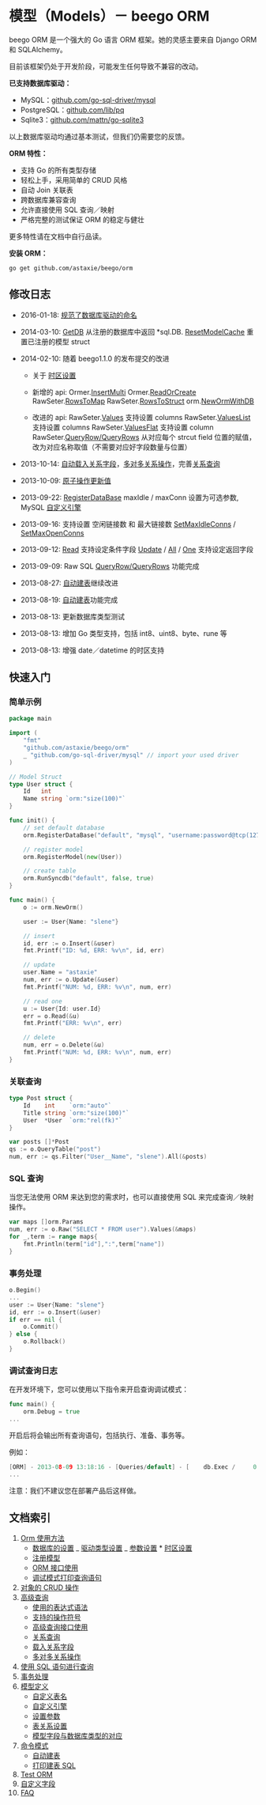 # 模型（Models）－ beego ORM

beego ORM 是一个强大的 Go 语言 ORM 框架。她的灵感主要来自 Django ORM 和 SQLAlchemy。

目前该框架仍处于开发阶段，可能发生任何导致不兼容的改动。

**已支持数据库驱动：**

- MySQL：[github.com/go-sql-driver/mysql](https://github.com/go-sql-driver/mysql)
- PostgreSQL：[github.com/lib/pq](https://github.com/lib/pq)
- Sqlite3：[github.com/mattn/go-sqlite3](https://github.com/mattn/go-sqlite3)

以上数据库驱动均通过基本测试，但我们仍需要您的反馈。

**ORM 特性：**

- 支持 Go 的所有类型存储
- 轻松上手，采用简单的 CRUD 风格
- 自动 Join 关联表
- 跨数据库兼容查询
- 允许直接使用 SQL 查询／映射
- 严格完整的测试保证 ORM 的稳定与健壮

更多特性请在文档中自行品读。

**安装 ORM：**

    go get github.com/astaxie/beego/orm

## 修改日志

- 2016-01-18: [规范了数据库驱动的命名](orm.md#registerdriver)
- 2014-03-10: [GetDB](orm.md#getdb) 从注册的数据库中返回 \*sql.DB. [ResetModelCache](orm.md#resetmodelcache) 重置已注册的模型 struct
- 2014-02-10: 随着 beego1.1.0 的发布提交的改进

  - 关于 [时区设置](orm.md#时区设置)

  - 新增的 api:
    Ormer.[InsertMulti](object.md#insertmulti)
    Ormer.[ReadOrCreate](object.md#readorcreate)
    RawSeter.[RowsToMap](rawsql.md#rowstomap)
    RawSeter.[RowsToStruct](rawsql.md#rowstostruct)
    orm.[NewOrmWithDB](orm.md#newormwithdb)

  - 改进的 api:
    RawSeter.[Values](rawsql.md#values) 支持设置 columns
    RawSeter.[ValuesList](rawsql.md#valueslist) 支持设置 columns
    RawSeter.[ValuesFlat](rawsql.md#valuesflat) 支持设置 column
    RawSeter.[QueryRow/QueryRows](rawsql.md#queryrow) 从对应每个 strcut field 位置的赋值，改为对应名称取值（不需要对应好字段数量与位置）

- 2013-10-14: [自动载入关系字段](query.md#载入关系字段)，[多对多关系操作](query.md#多对多关系操作)，完善[关系查询](query.md#关系查询)
- 2013-10-09: [原子操作更新值](query.md#update)
- 2013-09-22: [RegisterDataBase](orm.md#registerdatabase) maxIdle / maxConn 设置为可选参数, MySQL [自定义引擎](models.md#自定义引擎)
- 2013-09-16: 支持设置 空闲链接数 和 最大链接数 [SetMaxIdleConns](orm.md#setmaxidleconns) / [SetMaxOpenConns](orm.md#SetMaxOpenConns)
- 2013-09-12: [Read](object.md#read) 支持设定条件字段 [Update](object.md#update) / [All](query.md#all) / [One](query.md#one) 支持设定返回字段
- 2013-09-09: Raw SQL [QueryRow/QueryRows](rawsql.md#queryrow) 功能完成
- 2013-08-27: [自动建表](cmd.md#自动建表)继续改进
- 2013-08-19: [自动建表](cmd.md#自动建表)功能完成
- 2013-08-13: 更新数据库类型测试
- 2013-08-13: 增加 Go 类型支持，包括 int8、uint8、byte、rune 等
- 2013-08-13: 增强 date／datetime 的时区支持

## 快速入门

### 简单示例

```go
package main

import (
	"fmt"
	"github.com/astaxie/beego/orm"
	_ "github.com/go-sql-driver/mysql" // import your used driver
)

// Model Struct
type User struct {
	Id   int
	Name string `orm:"size(100)"`
}

func init() {
	// set default database
	orm.RegisterDataBase("default", "mysql", "username:password@tcp(127.0.0.1:3306)/db_name?charset=utf8", 30)

	// register model
	orm.RegisterModel(new(User))

	// create table
	orm.RunSyncdb("default", false, true)
}

func main() {
	o := orm.NewOrm()

	user := User{Name: "slene"}

	// insert
	id, err := o.Insert(&user)
	fmt.Printf("ID: %d, ERR: %v\n", id, err)

	// update
	user.Name = "astaxie"
	num, err := o.Update(&user)
	fmt.Printf("NUM: %d, ERR: %v\n", num, err)

	// read one
	u := User{Id: user.Id}
	err = o.Read(&u)
	fmt.Printf("ERR: %v\n", err)

	// delete
	num, err = o.Delete(&u)
	fmt.Printf("NUM: %d, ERR: %v\n", num, err)
}
```

### 关联查询

```go
type Post struct {
	Id    int    `orm:"auto"`
	Title string `orm:"size(100)"`
	User  *User  `orm:"rel(fk)"`
}

var posts []*Post
qs := o.QueryTable("post")
num, err := qs.Filter("User__Name", "slene").All(&posts)
```

### SQL 查询

当您无法使用 ORM 来达到您的需求时，也可以直接使用 SQL 来完成查询／映射操作。

```go
var maps []orm.Params
num, err := o.Raw("SELECT * FROM user").Values(&maps)
for _,term := range maps{
	fmt.Println(term["id"],":",term["name"])
}
```

### 事务处理

```go
o.Begin()
...
user := User{Name: "slene"}
id, err := o.Insert(&user)
if err == nil {
	o.Commit()
} else {
	o.Rollback()
}
```

### 调试查询日志

在开发环境下，您可以使用以下指令来开启查询调试模式：

```go
func main() {
	orm.Debug = true
...
```

开启后将会输出所有查询语句，包括执行、准备、事务等。

例如：

```go
[ORM] - 2013-08-09 13:18:16 - [Queries/default] - [    db.Exec /     0.4ms] - 	[INSERT INTO `user` (`name`) VALUES (?)] - `slene`
...
```

注意：我们不建议您在部署产品后这样做。

## 文档索引

1. [Orm 使用方法](orm.md)
   - [数据库的设置](orm.md#数据库的设置)
     _ [驱动类型设置](orm.md#registerdriver)
     _ [参数设置](orm.md#registerdatabase) \* [时区设置](orm.md#时区设置)
   - [注册模型](orm.md#注册模型)
   - [ORM 接口使用](orm.md#orm-接口使用)
   - [调试模式打印查询语句](orm.md#调试模式打印查询语句)
2. [对象的 CRUD 操作](object.md)
3. [高级查询](query.md)
   - [使用的表达式语法](query.md#expr)
   - [支持的操作符号](query.md#operators)
   - [高级查询接口使用](query.md#高级查询接口使用)
   - [关系查询](query.md#关系查询)
   - [载入关系字段](query.md#载入关系字段)
   - [多对多关系操作](query.md#多对多关系操作)
4. [使用 SQL 语句进行查询](rawsql.md)
5. [事务处理](transaction.md)
6. [模型定义](models.md)
   - [自定义表名](models.md#自定义表名)
   - [自定义引擎](models.md#自定义引擎)
   - [设置参数](models.md#设置参数)
   - [表关系设置](models.md#表关系设置)
   - [模型字段与数据库类型的对应](models.md#模型字段与数据库类型的对应)
7. [命令模式](cmd.md)
   - [自动建表](cmd.md#自动建表)
   - [打印建表 SQL](cmd.md#打印建表sql)
8. [Test ORM](test.md)
9. [自定义字段](custom_fields.md)
10. [FAQ](faq.md)

